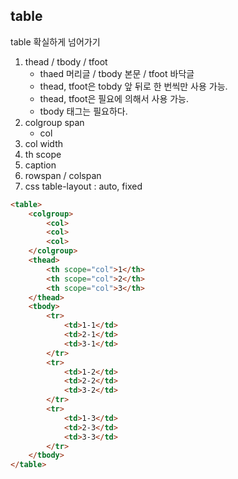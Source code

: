 ## table
table 확실하게 넘어가기
1. thead / tbody / tfoot
   - thaed 머리글 / tbody 본문 / tfoot 바닥글
   - thead, tfoot은 tobdy 앞 뒤로 한 번씩만 사용 가능.
   - thead, tfoot은 필요에 의해서 사용 가능.
   - tbody 태그는 필요하다.
2. colgroup span
   - col
3. col width
4. th scope
5. caption
6. rowspan / colspan
7. css table-layout : auto, fixed

``` html
<table>
    <colgroup>
        <col>
        <col>
        <col>
    </colgroup>
    <thead>
        <th scope="col">1</th>
        <th scope="col">2</th>
        <th scope="col">3</th>
    </thead>
    <tbody>
        <tr>
            <td>1-1</td>
            <td>2-1</td>
            <td>3-1</td>
        </tr>
        <tr>
            <td>1-2</td>
            <td>2-2</td>
            <td>3-2</td>
        </tr>
        <tr>
            <td>1-3</td>
            <td>2-3</td>
            <td>3-3</td>
        </tr>
    </tbody>
</table>
```
